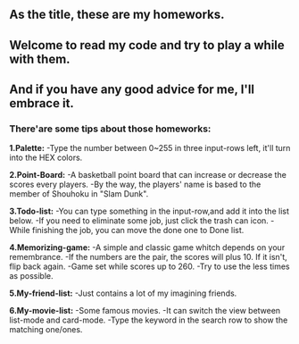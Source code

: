## As the title, these are my homeworks.
## Welcome to read my code and try to play a while with them.
## And if you have any good advice for me, I'll embrace it.


### There'are some tips about those homeworks:

**1.Palette:**
-Type the number between 0~255 in three input-rows left, it'll turn into the HEX colors.

**2.Point-Board:**
-A basketball point board that can increase or decrease the scores every players.
-By the way, the players' name is based to the member of Shouhoku in "Slam Dunk".

**3.Todo-list:**
-You can type something in the input-row,and add it into the list below.
-If you need to eliminate some job, just click the trash can icon.
-While finishing the job, you can move the done one to Done list.

**4.Memorizing-game:**
-A simple and classic game whitch depends on your remembrance.
-If the numbers are the pair, the scores will plus 10. If it isn't, flip back again.
-Game set while scores up to 260.
-Try to use the less times as possible.

**5.My-friend-list:**
-Just contains a lot of my imagining friends.

**6.My-movie-list:**
-Some famous movies.
-It can switch the view between list-mode and card-mode.
-Type the keyword in the search row to show the matching one/ones.
